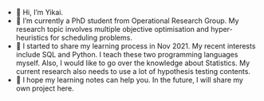 - 👋 Hi, I’m Yikai.
- 👀 I’m currently a PhD student from Operational Research Group. My research topic involves multiple objective optimisation and hyper-heuristics for scheduling problems.
- 🌱 I started to share my learning process in Nov 2021. My recent interests include SQL and Python. I teach these two programming languages myself. Also, I would like to go over the knowledge about Statistics. My current research also needs to use a lot of hypothesis testing contents.
- 💞️ I hope my learning notes can help you. In the future, I will share my own project here.

<!---
ramonple/ramonple is a ✨ special ✨ repository because its `README.md` (this file) appears on your GitHub profile.
You can click the Preview link to take a look at your changes.
--->
